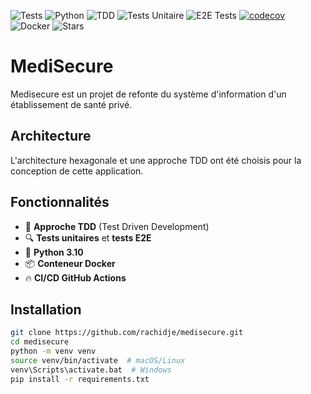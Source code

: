 ![Tests](https://github.com/rachidje/medisecure/actions/workflows/run-tests.yml/badge.svg)
![Python](https://img.shields.io/badge/python-3.10-blue?logo=python)
![TDD](https://img.shields.io/badge/TDD-Test%20Driven%20Development-brightgreen?logo=testcafe)
![Tests Unitaire](https://img.shields.io/badge/tests-unit-green?style=flat-square)
![E2E Tests](https://img.shields.io/badge/tests-e2e-yellow?style=flat-square)
[![codecov](https://codecov.io/gh/rachije/medisecure/branch/main/graph/badge.svg)](https://codecov.io/gh/rachidje/medisecure)
![Docker](https://img.shields.io/badge/docker-available-blue?logo=docker)
![Stars](https://img.shields.io/github/stars/rachidje/medisecure?style=social)


# MediSecure

Medisecure est un projet de refonte du système d'information d'un établissement de santé privé.

## Architecture
L'architecture hexagonale et une approche TDD ont été choisis pour la conception de cette application.



## **Fonctionnalités**
- 🧪 **Approche TDD** (Test Driven Development) 
- 🔍 **Tests unitaires** et **tests E2E** 
- 🐍 **Python 3.10** 
- 📦 **Conteneur Docker** 
- 🔥 **CI/CD GitHub Actions**

## **Installation**

```bash
git clone https://github.com/rachidje/medisecure.git
cd medisecure
python -m venv venv
source venv/bin/activate  # macOS/Linux
venv\Scripts\activate.bat  # Windows
pip install -r requirements.txt
```